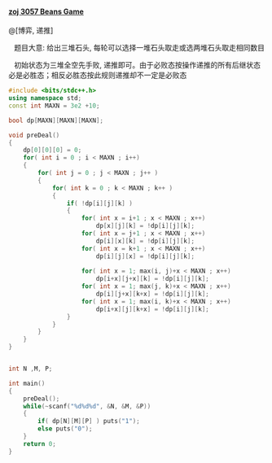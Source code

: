 #### [zoj 3057 Beans Game](http://acm.zju.edu.cn/onlinejudge/showProblem.do?problemId=2711)

@[博弈, 递推]

&ensp; 题目大意: 给出三堆石头, 每轮可以选择一堆石头取走或选两堆石头取走相同数目

&ensp; 初始状态为三堆全空先手败, 递推即可。由于必败态按操作递推的所有后继状态必是必胜态；相反必胜态按此规则递推却不一定是必败态

```cpp
#include <bits/stdc++.h>
using namespace std;
const int MAXN = 3e2 +10;

bool dp[MAXN][MAXN][MAXN];

void preDeal()
{
    dp[0][0][0] = 0;
    for( int i = 0 ; i < MAXN ; i++)
    {
        for( int j = 0 ; j < MAXN ; j++ )
        {
            for( int k = 0 ; k < MAXN ; k++ )
            {
                if( !dp[i][j][k] )
                {
                    for( int x = i+1 ; x < MAXN ; x++)
                        dp[x][j][k] = !dp[i][j][k];
                    for( int x = j+1 ; x < MAXN ; x++)
                        dp[i][x][k] = !dp[i][j][k];
                    for( int x = k+1 ; x < MAXN ; x++)
                        dp[i][j][x] = !dp[i][j][k];
                    
                    for( int x = 1; max(i, j)+x < MAXN ; x++)
                        dp[i+x][j+x][k] = !dp[i][j][k];
                    for( int x = 1; max(j, k)+x < MAXN ; x++)
                        dp[i][j+x][k+x] = !dp[i][j][k];
                    for( int x = 1; max(i, k)+x < MAXN ; x++)
                        dp[i+x][j][k+x] = !dp[i][j][k];
                }
            }
        }
    }
}


int N ,M, P;

int main()
{
    preDeal();
    while(~scanf("%d%d%d", &N, &M, &P))
    {
        if( dp[N][M][P] ) puts("1");
        else puts("0");
    }
    return 0;
}
```